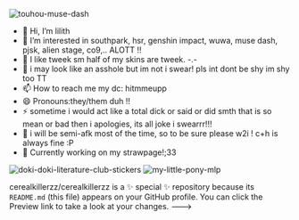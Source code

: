 ![touhou-muse-dash](https://github.com/user-attachments/assets/8f0dda6c-dfbe-4540-accb-ceadb47b4780)


- 👋 Hi, I’m lilith
- 👀 I’m interested in southpark, hsr, genshin impact, wuwa, muse dash, pjsk, alien stage, co9,.. ALOTT !!
- 🌱 I like tweek sm half of my skins are tweek. -.-
- 💞️ i may look like an asshole but im not i swear! pls int dont be shy im shy too TT
- 📫 How to reach me my dc: hitmmeupp
- 😄 Pronouns:they/them duh !!
- ⚡ sometime i would act like a total dick or said or did smth that is so mean or bad then i apologies, its all joke i swearrr!!!
- 🍬 i will be semi-afk most of the time, so to be sure please w2i ! c+h is always fine :P
- 📎 Currently working on my strawpage!;33


![doki-doki-literature-club-stickers](https://github.com/user-attachments/assets/91d26d7a-25db-4594-a951-fdec2af89590) ![my-little-pony-mlp](https://github.com/user-attachments/assets/ac40fffe-9df2-4a4f-bc1d-194d459e8261)


cerealkillerzz/cerealkillerzz is a ✨ special ✨ repository because its `README.md` (this file) appears on your GitHub profile.
You can click the Preview link to take a look at your changes.
--->
